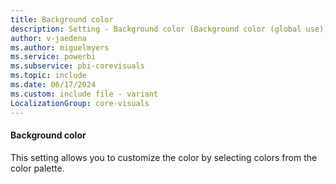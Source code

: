 ```yaml
---
title: Background color
description: Setting - Background color (Background color (global use))
author: v-jaedena
ms.author: miguelmyers
ms.service: powerbi
ms.subservice: pbi-corevisuals
ms.topic: include
ms.date: 06/17/2024
ms.custom: include file - variant
LocalizationGroup: core-visuals
---
```

#### Background color

This setting allows you to customize the color by selecting colors from the color palette.
